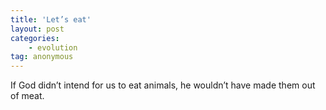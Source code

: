```yaml
---
title: 'Let’s eat'
layout: post
categories:
    - evolution
tag: anonymous
---
```


If God didn’t intend for us to eat animals, he wouldn’t have made them out of meat.